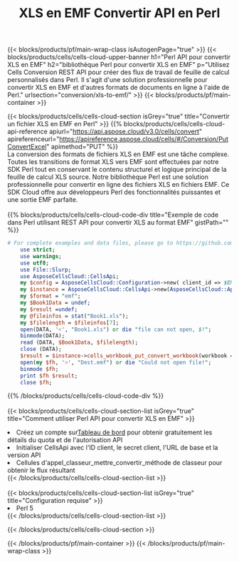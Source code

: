 ﻿---
title:  XLS en EMF Convertir API en Perl
description:  Utiliser Aspose.Cells Cloud SDK pour Perl pour convertir le fichier au format XLS en fichier au format EMF.
url: /fr/perl/conversion/xls-to-emf/
---
{{< blocks/products/pf/main-wrap-class isAutogenPage="true" >}}
{{< blocks/products/cells/cells-cloud-upper-banner h1="Perl API pour convertir XLS en EMF" h2="bibliothèque Perl pour convertir XLS en EMF" p="Utilisez Cells Conversion REST API pour créer des flux de travail de feuille de calcul personnalisés dans Perl. Il s\'agit d\'une solution professionnelle pour convertir XLS en EMF et d\'autres formats de documents en ligne à l\'aide de Perl." urlsection="conversion/xls-to-emf/" >}}
{{< blocks/products/pf/main-container >}}

{{< blocks/products/cells/cells-cloud-section isGrey="true" title="Convertir un fichier XLS en EMF en Perl" >}}
{{% blocks/products/cells/cells-cloud-api-reference apiurl="https://api.aspose.cloud/v3.0/cells/convert" apireferenceurl="https://apireference.aspose.cloud/cells/#/Conversion/PutConvertExcel" apimethod="PUT" %}}
<br/>
La conversion des formats de fichiers XLS en EMF est une tâche complexe. Toutes les transitions de format XLS vers EMF sont effectuées par notre SDK Perl tout en conservant le contenu structurel et logique principal de la feuille de calcul XLS source. Notre bibliothèque Perl est une solution professionnelle pour convertir en ligne des fichiers XLS en fichiers EMF. Ce SDK Cloud offre aux développeurs Perl des fonctionnalités puissantes et une sortie EMF parfaite.
<br/>
<br/>
{{% blocks/products/cells/cells-cloud-code-div title="Exemple de code dans Perl utilisant REST API pour convertir XLS au format EMF" gistPath="" %}}
 
```perl
# For complete examples and data files, please go to https://github.com/aspose-cells-cloud/aspose-cells-cloud-perl/
    use strict;
    use warnings;
    use utf8; 
    use File::Slurp;
    use AsposeCellsCloud::CellsApi;
    my $config = AsposeCellsCloud::Configuration->new( client_id => $ENV{'ProductClientId'}, client_secret => $ENV{'ProductClientSecret'});
    my $instance = AsposeCellsCloud::CellsApi->new(AsposeCellsCloud::ApiClient->new( $config));
    my $format = "emf";
    my $Book1Data = undef;
    my $result =undef;
    my @fileinfos = stat("Book1.xls");
    my $filelength = $fileinfos[7];
    open(DATA, '<', "Book1.xls") or die "file can not open, $!";
    binmode(DATA);
    read (DATA, $Book1Data, $filelength);
    close (DATA); 
    $result = $instance->cells_workbook_put_convert_workbook(workbook => $Book1Data, format => $format);
    open(my $fh, '>', "Dest.emf") or die "Could not open file!";
    binmode $fh;
    print $fh $result;
    close $fh;
```
 
{{% /blocks/products/cells/cells-cloud-code-div %}}
<br/>
<br/>
{{< blocks/products/cells/cells-cloud-section-list isGrey="true" title="Comment utiliser Perl API pour convertir XLS en EMF" >}}
<li> Créez un compte sur<a href="https://dashboard.aspose.cloud/">Tableau de bord</a> pour obtenir gratuitement les détails du quota et de l'autorisation API</li>
<li>Initialiser CellsApi avec l'ID client, le secret client, l'URL de base et la version API</li>
<li>Cellules d'appel_classeur_mettre_convertir_méthode de classeur pour obtenir le flux résultant</li>
{{< /blocks/products/cells/cells-cloud-section-list >}}
<br/>
<br/>
{{< blocks/products/cells/cells-cloud-section-list isGrey="true" title="Configuration requise" >}}
<li>Perl 5</li>
{{< /blocks/products/cells/cells-cloud-section-list >}}

{{< /blocks/products/cells/cells-cloud-section >}}

{{< /blocks/products/pf/main-container >}}
{{< /blocks/products/pf/main-wrap-class >}}
